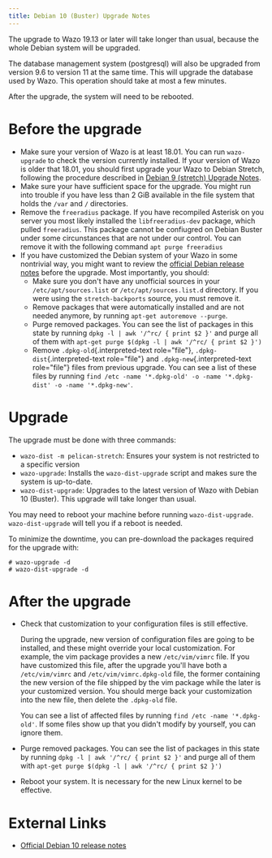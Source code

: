 ```yaml
---
title: Debian 10 (Buster) Upgrade Notes
---
```


The upgrade to Wazo 19.13 or later will take longer than usual, because
the whole Debian system will be upgraded.

The database management system (postgresql) will also be upgraded from
version 9.6 to version 11 at the same time. This will upgrade the
database used by Wazo. This operation should take at most a few minutes.

After the upgrade, the system will need to be rebooted.

Before the upgrade
==================

-   Make sure your version of Wazo is at least 18.01. You can run
    `wazo-upgrade` to check the version currently installed. If your
    version of Wazo is older that 18.01, you should first upgrade your
    Wazo to Debian Stretch, following the procedure described in
    [Debian 9 (stretch) Upgrade Notes](/uc-doc/upgrade/18-01/stretch).
-   Make sure your have sufficient space for the upgrade. You might run
    into trouble if you have less than 2 GiB available in the file
    system that holds the `/var` and
    `/` directories.
-   Remove the `freeradius` package. If you have recompiled Asterisk on
    you server you most likely installed the `libfreeradius-dev`
    package, which pulled `freeradius`. This package cannot be
    confiugred on Debian Buster under some circunstances that are not
    under our control. You can remove it with the following command
    `apt purge freeradius`
-   If you have customized the Debian system of your Wazo in some
    nontrivial way, you might want to review the [official Debian
    release notes](https://www.debian.org/releases/buster/releasenotes)
    before the upgrade. Most importantly, you should:
    -   Make sure you don\'t have any unofficial sources in your
        `/etc/apt/sources.list` or
        `/etc/apt/sources.list.d`
        directory. If you were using the `stretch-backports` source, you
        must remove it.
    -   Remove packages that were automatically installed and are not
        needed anymore, by running `apt-get autoremove --purge`.
    -   Purge removed packages. You can see the list of packages in this
        state by running `dpkg -l | awk '/^rc/ { print $2 }'` and purge
        all of them with
        `apt-get purge $(dpkg -l | awk '/^rc/ { print $2 }')`
    -   Remove `.dpkg-old`{.interpreted-text role="file"},
        `.dpkg-dist`{.interpreted-text role="file"} and
        `.dpkg-new`{.interpreted-text role="file"} files from previous
        upgrade. You can see a list of these files by running
        `find /etc -name '*.dpkg-old' -o -name '*.dpkg-dist' -o -name '*.dpkg-new'`.

Upgrade
=======

The upgrade must be done with three commands:

-   `wazo-dist -m pelican-stretch`: Ensures your system is not
    restricted to a specific version
-   `wazo-upgrade`: Installs the `wazo-dist-upgrade` script and makes
    sure the system is up-to-date.
-   `wazo-dist-upgrade`: Upgrades to the latest version of Wazo with
    Debian 10 (Buster). This upgrade will take longer than usual.

You may need to reboot your machine before running `wazo-dist-upgrade`.
`wazo-dist-upgrade` will tell you if a reboot is needed.

To minimize the downtime, you can pre-download the packages required for
the upgrade with:

```ShellSession
# wazo-upgrade -d
# wazo-dist-upgrade -d
```

After the upgrade
=================

-   Check that customization to your configuration files is still
    effective.

    During the upgrade, new version of configuration files are going to
    be installed, and these might override your local customization. For
    example, the vim package provides a new
    `/etc/vim/vimrc` file. If you have
    customized this file, after the upgrade you\'ll have both a
    `/etc/vim/vimrc` and
    `/etc/vim/vimrc.dpkg-old` file, the
    former containing the new version of the file shipped by the vim
    package while the later is your customized version. You should merge
    back your customization into the new file, then delete the
    `.dpkg-old` file.

    You can see a list of affected files by running
    `find /etc -name '*.dpkg-old'`. If some files show up that you
    didn\'t modify by yourself, you can ignore them.

-   Purge removed packages. You can see the list of packages in this
    state by running `dpkg -l | awk '/^rc/ { print $2 }'` and purge all
    of them with `apt-get purge $(dpkg -l | awk '/^rc/ { print $2 }')`
-   Reboot your system. It is necessary for the new Linux kernel to be
    effective.

External Links
==============

-   [Official Debian 10 release
    notes](https://www.debian.org/releases/buster/releasenotes)
